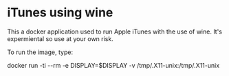 # iTunes using wine

This a docker application used to run Apple iTunes with the use of wine. It's expermiental so use at your own risk.

To run the image, type:
 
docker run -ti --rm -e DISPLAY=$DISPLAY -v /tmp/.X11-unix:/tmp/.X11-unix